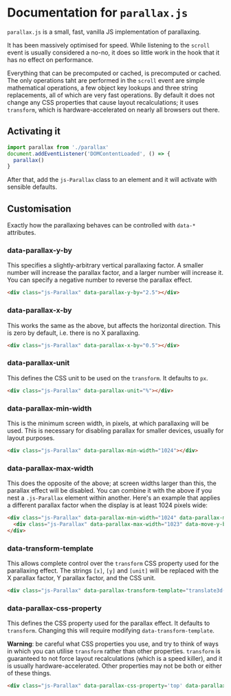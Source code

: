 # Documentation for `parallax.js`

`parallax.js` is a small, fast, vanilla JS implementation of parallaxing.

It has been massively optimised for speed. While listening to the `scroll` event is usually considered a no-no, it does so little work in the hook that it has no effect on performance.

Everything that can be precomputed or cached, is precomputed or cached. The only operations taht are performed in the `scroll` event are simple mathematical operations, a few object key lookups and three string replacements, all of which are very fast operations. By default it does not change any CSS properties that cause layout recalculations; it uses `transform`, which is hardware-accelerated on nearly all browsers out there.

## Activating it

```javascript
import parallax from './parallax'
document.addEventListener('DOMContentLoaded', () => {
  parallax()
}
```

After that, add the `js-Parallax` class to an element and it will activate with sensible defaults.

## Customisation

Exactly how the parallaxing behaves can be controlled with `data-*` attributes.

### data-parallax-y-by

This specifies a slightly-arbitrary vertical parallaxing factor. A smaller number will increase the parallax factor, and a larger number will increase it. You can specify a negative number to reverse the parallax effect.

```html
<div class="js-Parallax" data-parallax-y-by="2.5"></div>
```

### data-parallax-x-by

This works the same as the above, but affects the horizontal direction. This is zero by default, i.e. there is no X parallaxing.

```html
<div class="js-Parallax" data-parallax-x-by="0.5"></div>
```

### data-parallax-unit

This defines the CSS unit to be used on the `transform`. It defaults to `px`.

```html
<div class="js-Parallax" data-parallax-unit="%"></div>
```

### data-parallax-min-width

This is the minimum screen width, in pixels, at which parallaxing will be used. This is necessary for disabling parallax for smaller devices, usually for layout purposes.

```html
<div class="js-Parallax" data-parallax-min-width="1024"></div>
```

### data-parallax-max-width

This does the opposite of the above; at screen widths larger than this, the parallax effect will be disabled. You can combine it with the above if you nest a `.js-Parallax` element within another. Here's an example that applies a different parallax factor when the display is at least 1024 pixels wide:

```html
<div class="js-Parallax" data-parallax-min-width="1024" data-parallax-move-y-by="10">
  <div class="js-Parallax" data-parallax-max-width="1023" data-move-y-by="5"></div>
</div>
```

### data-transform-template

This allows complete control over the `transform` CSS property used for the parallaxing effect. The strings `[x]`, `[y]` and `[unit]` will be replaced with the X parallax factor, Y parallax factor, and the CSS unit.

```html
<div class="js-Parallax" data-parallax-transform-template="translate3d(0, [y][unit], 0) rotate([x]deg)"></div>
```

### data-parallax-css-property

This defines the CSS property used for the parallax effect. It defaults to `transform`. Changing this will require modifying `data-transform-template`.

**Warning**: be careful what CSS properties you use, and try to think of ways in which you can utilise `transform` rather than other properties. `transform` is guaranteed to not force layout recalculations (which is a speed killer), and it is usually hardware-accelerated. Other properties may not be both or either of these things.

```html
<div class="js-Parallax" data-parallax-css-property='top' data-parallax-transform-template="[y][unit]"></div>
```
